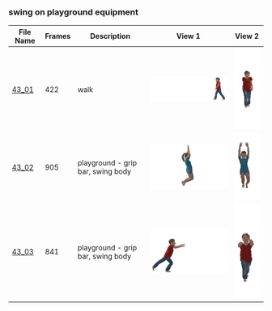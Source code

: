 ### swing on playground equipment
|File Name|Frames|Description|View 1|View 2|
|-|-|-|-|-|
|[43_01](https://github.com/Shriinivas/cmubvh/raw/main/Sequence-040-045/43/Data/43_01.zip)|422|walk|<img src="https://github.com/Shriinivas/cmubvhgifs/blob/main/Sequence-040-045/43/43_01_0.gif"/>|<img src="https://github.com/Shriinivas/cmubvhgifs/blob/main/Sequence-040-045/43/43_01_1.gif"/>|
|[43_02](https://github.com/Shriinivas/cmubvh/raw/main/Sequence-040-045/43/Data/43_02.zip)|905|playground - grip bar, swing body|<img src="https://github.com/Shriinivas/cmubvhgifs/blob/main/Sequence-040-045/43/43_02_0.gif"/>|<img src="https://github.com/Shriinivas/cmubvhgifs/blob/main/Sequence-040-045/43/43_02_1.gif"/>|
|[43_03](https://github.com/Shriinivas/cmubvh/raw/main/Sequence-040-045/43/Data/43_03.zip)|841|playground - grip bar, swing body|<img src="https://github.com/Shriinivas/cmubvhgifs/blob/main/Sequence-040-045/43/43_03_0.gif"/>|<img src="https://github.com/Shriinivas/cmubvhgifs/blob/main/Sequence-040-045/43/43_03_1.gif"/>|
